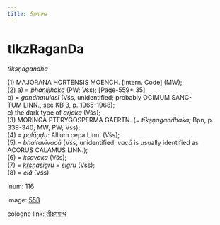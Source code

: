 ```yaml
---
title: तीक्ष्णगन्ध
---
```


# tIkzRaganDa

<i>tīkṣṇagandha</i>  <div n="P" />(1) <bot>MAJORANA HORTENSIS MOENCH.</bot> [Intern. Code] (MW); <div n="P" />(2) a) = <i>phaṇijjhaka</i> (PW; Vśs); [Page-559+ 35] <div n="lb" />b) = <i>gandhatulasī</i> (Vśs, unidentified; probably <bot>OCIMUM SANC- <div n="lb" />TUM LINN.</bot>, see KB 3, p. 1965-1968); <div n="lb" />c) the dark type of <i>arjaka</i> (Vśs); <div n="P" />(3) <bot>MORINGA PTERYGOSPERMA GAERTN.</bot> (= <i>tīkṣṇagandhaka;</i> Bpn, p. <div n="lb" />339-340; MW; PW; Vśs); <div n="P" />(4) = <i>palāṇḍu:</i> Allium cepa Linn. (Vśs); <div n="P" />(5) = <i>bhairavīvacā</i> (Vśs, unidentified; <i>vacā</i> is usually identified as <div n="lb" /><bot>ACORUS CALAMUS LINN.</bot>); <div n="P" />(6) = <i>kṣavaka</i> (Vśs); <div n="P" />(7) = <i>kṛṣṇaśigru = śigru</i> (Vśs); <div n="P" />(8) = <i>elā</i> (Vśs).

lnum: 116

image: [558](https://www.sanskrit-lexicon.uni-koeln.de/scans/csl-apidev/servepdf.php?dict=snp&page=558)

cologne link: [तीक्ष्णगन्ध](https://sanskrit-lexicon.uni-koeln.de/scans/csl-apidev/getword.php?dict=snp&key=तीक्ष्णगन्ध)

